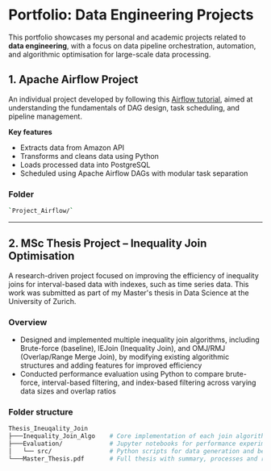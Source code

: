 # Portfolio: Data Engineering Projects

This portfolio showcases my personal and academic projects related to **data engineering**, with a focus on data pipeline orchestration, automation, and algorithmic optimisation for large-scale data processing.

## 1. Apache Airflow Project

An individual project developed by following this [Airflow tutorial](https://youtu.be/3xyoM28B40Y?feature=shared), aimed at understanding the fundamentals of DAG design, task scheduling, and pipeline management.

**Key features**
- Extracts data from Amazon API
- Transforms and cleans data using Python
- Loads processed data into PostgreSQL
- Scheduled using Apache Airflow DAGs with modular task separation

### Folder
```sh
`Project_Airflow/`
```
---

## 2. MSc Thesis Project – Inequality Join Optimisation

A research-driven project focused on improving the efficiency of inequality joins for interval-based data with indexes, such as time series data. This work was submitted as part of my Master's thesis in Data Science at the University of Zurich.

### Overview
- Designed and implemented multiple inequality join algorithms, including Brute-force (baseline), IEJoin (Inequality Join), and OMJ/RMJ (Overlap/Range Merge Join), by modifying existing algorithmic structures and adding features for improved efficiency
- Conducted performance evaluation using Python to compare brute-force, interval-based filtering, and index-based filtering across varying data sizes and overlap ratios

### Folder structure

```sh
Thesis_Ineuqality_Join
├───Inequality_Join_Algo    # Core implementation of each join algorithm variant
├───Evaluation/             # Jupyter notebooks for performance experiments
│   └── src/                # Python scripts for data generation and benchmarking
└───Master_Thesis.pdf       # Full thesis with summary, processes and results
```